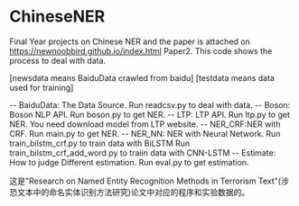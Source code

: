# ChineseNER
Final Year projects on Chinese NER and the paper is attached on https://newnoobbird.github.io/index.html Paper2.
This code shows the process to deal with data.


[newsdata means BaiduData crawled from baidu]
[testdata means data used for training]

-- BaiduData: The Data Source.
		Run readcsv.py to deal with data.
-- Boson: Boson NLP API.
		Run boson.py to get NER.
-- LTP: LTP API.
		Run ltp.py to get NER. You need download model from LTP website.
-- NER_CRF:NER with CRF.
		Run main.py to get NER.
-- NER_NN: NER with Neural Network.
		Run train_bilstm_crf.py to train data with BiLSTM
		Run train_bilstm_crf_add_word.py to traiin data with CNN-LSTM
-- Estimate: How to judge Different estimation.
		Run eval.py to get estimation.

这是"Research on Named Entity Recognition Methods in Terrorism Text"(涉恐文本中的命名实体识别方法研究)论文中对应的程序和实验数据的。
